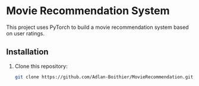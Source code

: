 # Movie Recommendation System

This project uses PyTorch to build a movie recommendation system based on user ratings.

## Installation

1. Clone this repository:
   ```bash
   git clone https://github.com/Adlan-Boithier/MovieRecommendation.git
